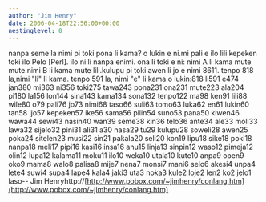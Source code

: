 ```yaml
---
author: "Jim Henry"
date: 2006-04-18T22:56:00+00:00
nestinglevel: 0
---
```

nanpa seme la nimi pi toki pona li kama? o lukin e ni.mi pali e ilo lili kepeken toki ilo Pelo \[Perl\]. ilo ni li nanpa enimi. ona li toki e ni: nimi A li kama mute mute.nimi B li kama mute lili.kulupu pi toki awen li jo e nimi 8611. tenpo 818 la,nimi "li" li kama. tenpo 591 la, nimi "e" li kama.o lukin:818 li591 e474 jan380 mi363 ni356 toki275 tawa243 pona231 ona231 mute223 ala204 pi180 la156 lon144 sina143 kama134 sona132 tenpo122 ma98 ken91 lili88 wile80 o79 pali76 jo73 nimi68 taso66 suli63 tomo63 luka62 en61 lukin60 tan58 ijo57 kepeken57 ike56 sama56 pilin54 suno53 pana50 kiwen46 wawa44 sewi43 nasin40 wan39 seme38 kin36 telo36 ante34 ale33 moli33 lawa32 sijelo32 pini31 ali31 a30 nasa29 tu29 kulupu28 soweli28 awen25 poka24 sitelen23 musi22 sin21 pakala20 seli20 kon19 lipu18 sike18 poki18 nanpa18 meli17 pipi16 kasi16 insa16 anu15 linja13 sinpin12 waso12 pimeja12 olin12 lupa12 kalama11 moku11 ilo10 weka10 utala10 kute10 anpa9 open9 oko9 mama8 walo8 palisa8 mije7 nena7 monsi7 mani6 selo6 akesi4 unpa4 lete4 suwi4 supa4 lape4 kala4 jaki3 uta3 noka3 kule2 loje2 len2 ko2 jelo1 laso--
Jim Henryhttp://[http://www.pobox.com/~jimhenry/conlang.htm](http://www.pobox.com/~jimhenry/conlang.htm)